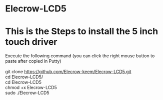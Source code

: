 # Elecrow-LCD5
# This is the Steps to install the 5 inch touch driver  <br>
Execute the following command (you can click the right mouse button to paste after copied in Putty) <br>
<br>
git clone https://github.com/Elecrow-keem/Elecrow-LCD5.git <br>
cd Elecrow-LCD5/ <br>
cd Elecrow-LCD5 <br>
chmod +x Elecrow-LCD5 <br>
sudo ./Elecrow-LCD5 <br>
